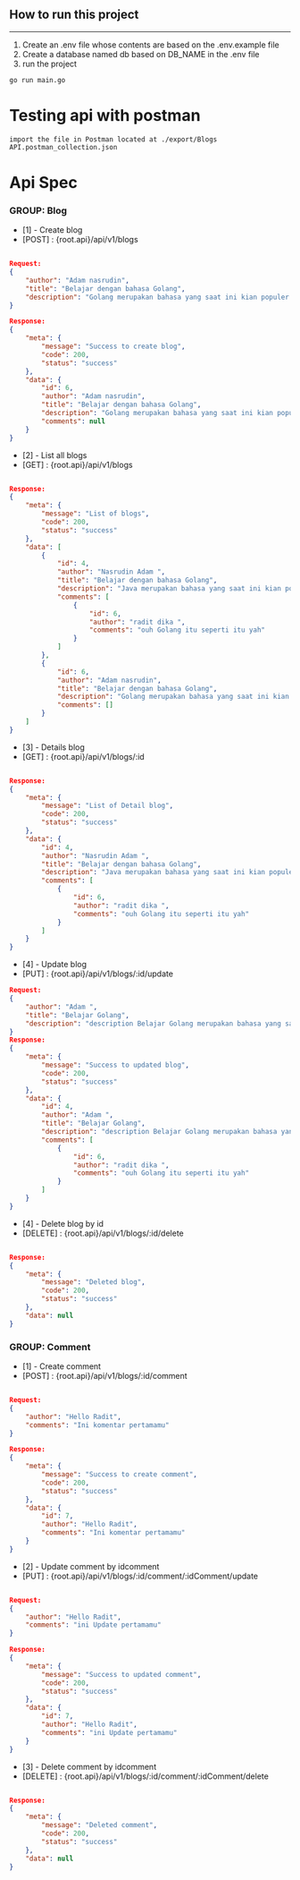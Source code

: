 ## How to run this project

---

1. Create an .env file whose contents are based on the .env.example file
2. Create a database named db based on DB_NAME in the .env file
3. run the project

```
go run main.go
```

# Testing api with postman

```
import the file in Postman located at ./export/Blogs API.postman_collection.json
```

# Api Spec

### GROUP: Blog

- [1] - Create blog
- [POST] : {root.api}/api/v1/blogs

```json

Request:
{
    "author": "Adam nasrudin",
    "title": "Belajar dengan bahasa Golang",
    "description": "Golang merupakan bahasa yang saat ini kian populer dikalangan backend"
}

Response:
{
    "meta": {
        "message": "Success to create blog",
        "code": 200,
        "status": "success"
    },
    "data": {
        "id": 6,
        "author": "Adam nasrudin",
        "title": "Belajar dengan bahasa Golang",
        "description": "Golang merupakan bahasa yang saat ini kian populer dikalangan backend",
        "comments": null
    }
}

```

- [2] - List all blogs
- [GET] : {root.api}/api/v1/blogs

```json

Response:
{
    "meta": {
        "message": "List of blogs",
        "code": 200,
        "status": "success"
    },
    "data": [
        {
            "id": 4,
            "author": "Nasrudin Adam ",
            "title": "Belajar dengan bahasa Golang",
            "description": "Java merupakan bahasa yang saat ini kian populer dikalangan backend",
            "comments": [
                {
                    "id": 6,
                    "author": "radit dika ",
                    "comments": "ouh Golang itu seperti itu yah"
                }
            ]
        },
        {
            "id": 6,
            "author": "Adam nasrudin",
            "title": "Belajar dengan bahasa Golang",
            "description": "Golang merupakan bahasa yang saat ini kian populer dikalangan backend",
            "comments": []
        }
    ]
}
```

- [3] - Details blog
- [GET] : {root.api}/api/v1/blogs/:id

```json

Response:
{
    "meta": {
        "message": "List of Detail blog",
        "code": 200,
        "status": "success"
    },
    "data": {
        "id": 4,
        "author": "Nasrudin Adam ",
        "title": "Belajar dengan bahasa Golang",
        "description": "Java merupakan bahasa yang saat ini kian populer dikalangan backend",
        "comments": [
            {
                "id": 6,
                "author": "radit dika ",
                "comments": "ouh Golang itu seperti itu yah"
            }
        ]
    }
}
```

- [4] - Update blog
- [PUT] : {root.api}/api/v1/blogs/:id/update

```json
Request:
{
    "author": "Adam ",
    "title": "Belajar Golang",
    "description": "description Belajar Golang merupakan bahasa yang saat ini kian populer dikalangan backend"
}
Response:
{
    "meta": {
        "message": "Success to updated blog",
        "code": 200,
        "status": "success"
    },
    "data": {
        "id": 4,
        "author": "Adam ",
        "title": "Belajar Golang",
        "description": "description Belajar Golang merupakan bahasa yang saat ini kian populer dikalangan backend",
        "comments": [
            {
                "id": 6,
                "author": "radit dika ",
                "comments": "ouh Golang itu seperti itu yah"
            }
        ]
    }
}
```

- [4] - Delete blog by id
- [DELETE] : {root.api}/api/v1/blogs/:id/delete

```json

Response:
{
    "meta": {
        "message": "Deleted blog",
        "code": 200,
        "status": "success"
    },
    "data": null
}
```

### GROUP: Comment

- [1] - Create comment
- [POST] : {root.api}/api/v1/blogs/:id/comment

```json

Request:
{
    "author": "Hello Radit",
    "comments": "Ini komentar pertamamu"
}

Response:
{
    "meta": {
        "message": "Success to create comment",
        "code": 200,
        "status": "success"
    },
    "data": {
        "id": 7,
        "author": "Hello Radit",
        "comments": "Ini komentar pertamamu"
    }
}

```

- [2] - Update comment by idcomment
- [PUT] : {root.api}/api/v1/blogs/:id/comment/:idComment/update

```json

Request:
{
    "author": "Hello Radit",
    "comments": "ini Update pertamamu"
}

Response:
{
    "meta": {
        "message": "Success to updated comment",
        "code": 200,
        "status": "success"
    },
    "data": {
        "id": 7,
        "author": "Hello Radit",
        "comments": "ini Update pertamamu"
    }
}
```

- [3] - Delete comment by idcomment
- [DELETE] : {root.api}/api/v1/blogs/:id/comment/:idComment/delete

```json

Response:
{
    "meta": {
        "message": "Deleted comment",
        "code": 200,
        "status": "success"
    },
    "data": null
}
```
